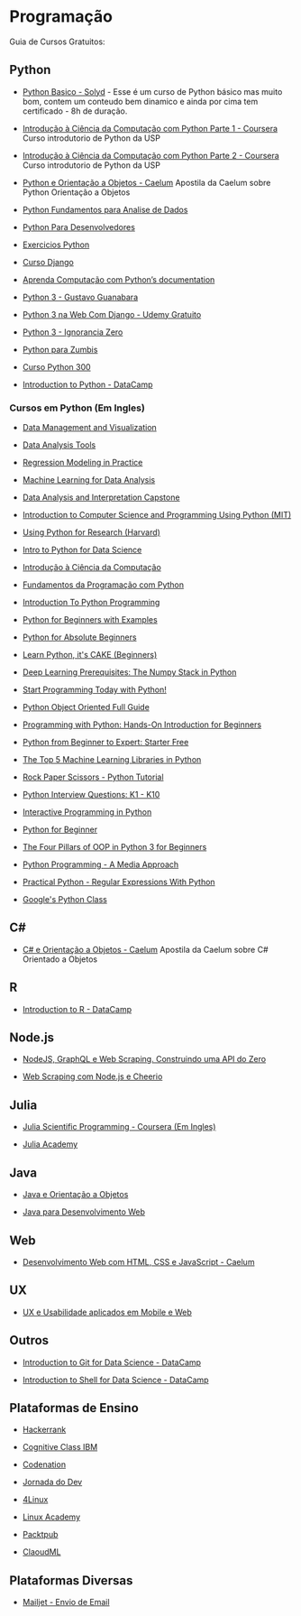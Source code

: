 # Programação
Guia de Cursos Gratuitos:


## Python
* [Python Basico - Solyd](https://solyd.com.br/treinamentos/python-basico) - Esse é um curso de Python básico mas muito bom, contem um conteudo bem dinamico e ainda por cima tem certificado - 8h de duração.
  
* [Introdução à Ciência da Computação com Python Parte 1 - Coursera](https://www.coursera.org/learn/ciencia-computacao-python-conceitos) Curso introdutorio de Python da USP

* [Introdução à Ciência da Computação com Python Parte 2 - Coursera](https://www.coursera.org/learn/ciencia-computacao-python-conceitos-2) Curso introdutorio de Python da USP

* [Python e Orientação a Objetos - Caelum](https://www.caelum.com.br/apostila-python-orientacao-objetos/) Apostila da Caelum sobre Python Orientação a Objetos

* [Python Fundamentos para Analise de Dados](https://www.datascienceacademy.com.br/course?courseid=python-fundamentos)

* [Python Para Desenvolvedores](https://edisciplinas.usp.br/pluginfile.php/3252265/mod_resource/content/1/b_Borges_Python_para_desenvolvedores_2ed.pdf)

* [Exercicios Python](https://wiki.python.org.br/ListaDeExercicios)

* [Curso Django](https://www.youtube.com/watch?v=UIvnNCQnejw&list=PLHWfNMxB2F4HdKbo8zdgXyxVDOxH429Ko)

* [Aprenda Computação com Python’s documentation](https://aprendendo-computacao-com-python.readthedocs.io/en/latest/index.html)

* [Python 3 - Gustavo Guanabara](https://www.youtube.com/watch?v=EBrZSrB8eUw&list=PLHz_AreHm4dlKP6QQCekuIPky1CiwmdI6&fbclid=IwAR2l2uMhNCOZGn3iLXg0swVXwzIQzVUwshcudACYiMlLQYoh10NAVmm0IrA)

* [Python 3 na Web Com Django - Udemy Gratuito](https://www.udemy.com/course/python-3-na-web-com-django-basico-intermediario/?fbclid=IwAR2ztr3UcZwIVChMKjClRw-KMKyF0Tt2HcC8vdT6jzGOmnmwMLk0gTGwYqA)

* [Python 3 - Ignorancia Zero](https://www.youtube.com/playlist?list=PLfCKf0-awunOu2WyLe2pSD2fXUo795xRe&fbclid=IwAR0XjvLQq4aAUPxl53w_fI2juwe-VM0wkl9XvBRa8jbrFwW2Rrp_j0tFHDw)

* [Python para Zumbis](https://www.youtube.com/playlist?list=PLUukMN0DTKCtbzhbYe2jdF4cr8MOWClXc&fbclid=IwAR2QE8gGfNHCZ5CEw0u04aji9DYDoft9Nev32HGoMTFlKH2s4ux-7P7geg4)

* [Curso Python 300](https://www.youtube.com/playlist?list=PL8eBmR3QtPL0j3QLEjQ6rcx8rVB8Ir893&fbclid=IwAR1d7xXVpXAjneihPo0j3Y6e0rem9RnJo8J4Miju3Clbcuh5luK2CDhw3nA)

* [Introduction to Python - DataCamp](https://www.datacamp.com/courses/intro-to-python-for-data-science)

### Cursos em Python (Em Ingles)

* [Data Management and Visualization](https://pt.coursera.org/learn/data-visualization)

* [Data Analysis Tools](https://pt.coursera.org/learn/data-analysis-tools)

* [Regression Modeling in Practice](https://pt.coursera.org/learn/regression-modeling-practice)

* [Machine Learning for Data Analysis](https://pt.coursera.org/learn/machine-learning-data-analysis)

* [Data Analysis and Interpretation Capstone](https://pt.coursera.org/learn/data-analysis-capstone)

* [Introduction to Computer Science and Programming Using Python (MIT)](https://www.edx.org/course/6-00-1x-introduction-to-computer-science-and-programming-using-python-3?fbclid=IwAR0P29jOkXKWqJtupPia7X5JKv5lBDNh7GTFXLOsIYEeAQVosgj2fz1yF9k)

* [Using Python for Research (Harvard)](https://www.edx.org/c…/using-python-research-harvardx-ph526x)

* [Intro to Python for Data Science](https://www.datacamp.com/c…/intro-to-python-for-data-science)

* [Introdução à Ciência da Computação](https://br.udacity.com/cou…/intro-to-computer-science--cs101)

* [Fundamentos da Programação com Python](https://www.udacity.com/course/introduction-to-python--ud1110)

* [Introduction To Python Programming](https://www.udemy.com/pythonforbeginnersintro/)

* [Python for Beginners with Examples](https://www.udemy.com/ardit-sulce-python-for-beginners/)

* [Python for Absolute Beginners](https://www.udemy.com/python-for-absolute-beginners-u/)

* [Learn Python, it's CAKE (Beginners)](https://www.udemy.com/learning-python-not-the-snake/)

* [Deep Learning Prerequisites: The Numpy Stack in Python](https://www.udemy.com/course/deep-learning-prerequisites-the-numpy-stack-in-python/?fbclid=IwAR3kUdluhE-xsTfPqqrP-wwLCDW2Kko4x4BbYHneA1pqaySDXiSScGUq9ZI)

* [Start Programming Today with Python!](https://www.udemy.com/free-python/)

* [Python Object Oriented Full Guide](https://www.udemy.com/python-object-oriented-from-scratch/)

* [Programming with Python: Hands-On Introduction for Beginners](https://www.udemy.com/python-programming-beginners/)

* [Python from Beginner to Expert: Starter Free](https://www.udemy.com/course/python-from-beginner-to-expert-starter-free/?fbclid=IwAR03dXKsXCEGTMlGDCNDfXiu1yQgUWFdJls_tpKc4NiuxwhIoDId3iGmCaQ)

* [The Top 5 Machine Learning Libraries in Python ](https://www.udemy.com/course/the-top-5-machine-learning-libraries-in-python/?fbclid=IwAR3NA2gV0wnDOfUFFERsEMM25fclrRNTcT3BPqgl2yhkyqnQy7mZY_8RybE)

* [Rock Paper Scissors - Python Tutorial ](https://www.udemy.com/rock-paper-scissors-python/)

* [Python Interview Questions: K1 - K10](https://www.udemy.com/python-interview-questions/)

* [Interactive Programming in Python ](https://www.udemy.com/interactive-programming-in-python/)

* [Python for Beginner](https://www.udemy.com/python-hackcc/)

* [The Four Pillars of OOP in Python 3 for Beginners ](https://www.udemy.com/python-oops-beginners/)

* [Python Programming - A Media Approach](https://www.udemy.com/python-programming-a-media-approach/)

* [Practical Python - Regular Expressions With Python](https://www.udemy.com/practical-python/)

* [Google's Python Class](https://developers.google.com/edu/python/)



## C#

* [C# e Orientação a Objetos - Caelum](https://www.caelum.com.br/apostila-csharp-orientacao-objetos/) Apostila da Caelum sobre C# Orientado a Objetos


## R

* [Introduction to R - DataCamp](https://www.datacamp.com/courses/free-introduction-to-r)


## Node.js

* [NodeJS, GraphQL e Web Scraping. Construindo uma API do Zero](https://medium.com/trainingcenter/tibia-api-parte2-fb86cbd531ab)

* [Web Scraping com Node.js e Cheerio](https://imasters.com.br/desenvolvimento/web-scraping-com-node-js-e-cheerio)



## Julia

* [Julia Scientific Programming - Coursera (Em Ingles)](https://www.coursera.org/learn/julia-programming)

* [Julia Academy](https://juliaacademy.com/p/intro-to-julia)


## Java
* [Java e Orientação a Objetos](https://www.caelum.com.br/apostila-java-orientacao-objetos/)

* [Java para Desenvolvimento Web](https://www.caelum.com.br/apostila-java-web/)


## Web

* [Desenvolvimento Web com HTML, CSS e JavaScript - Caelum](https://www.caelum.com.br/apostila-html-css-javascript/)



## UX

* [UX e Usabilidade aplicados em Mobile e Web](https://www.caelum.com.br/apostila-ux-usabilidade-mobile-web/)


## Outros

* [Introduction to Git for Data Science - DataCamp](https://www.datacamp.com/courses/introduction-to-git-for-data-science)

* [Introduction to Shell for Data Science - DataCamp](https://www.datacamp.com/courses/introduction-to-shell-for-data-science)


## Plataformas de Ensino
* [Hackerrank](https://www.hackerrank.com/dashboard)

* [Cognitive Class IBM](https://cognitiveclass.ai/courses)

* [Codenation](https://www.codenation.dev/)

* [Jornada do Dev](https://jornadadodev.com.br/cursos)

* [4Linux](https://www.4linux.com.br/cursos)

* [Linux Academy](https://linuxacademy.com/)

* [Packtpub](https://www.packtpub.com/)

* [ClaoudML](https://www.claoudml.com)

## Plataformas Diversas

* [Mailjet - Envio de Email](https://www.mailjet.com/)
